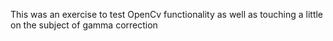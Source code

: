 This was an exercise to test OpenCv functionality as well as touching a little on the subject of gamma correction